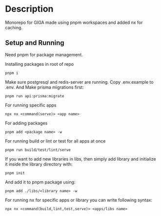 # Description

Monorepo for GIGA made using pnpm workspaces and added nx for caching.

## Setup and Running

Need pnpm for package management.

Installing packages in root of repo

```
pnpm i
```

Make sure postgresql and redis-server are running.
Copy .env.example to .env. And Make prisma migrations first:

```
pnpm run api:prisma:migrate
```

For running specific apps

```
npx nx <command(serve)> <app name>
```

For adding packages

```
pnpm add <package name> -w
```

For running build or lint or test for all apps at once

```
pnpm run build/test/lint/serve
```

If you want to add new libraries in libs, then simply add library and initialize it inside the library directory with:

```
pnpm init
```

And add it to pnpm package using:

```
pnpm add ./libs/<library name> -w
```

For running nx for specific apps or library you can write following syntax:

```
npx nx <command(build,lint,test,serve)> <apps/libs name>
```
